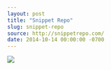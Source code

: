 ```yaml
---
layout: post
title: "Snippet Repo"
slug: snippet-repo
source: http://snippetrepo.com/
date: 2014-10-14 00:00:00 -0700
---
```


<img src="{{ site.url }}/assets/img/screenshots/snippet-repo.jpg">

